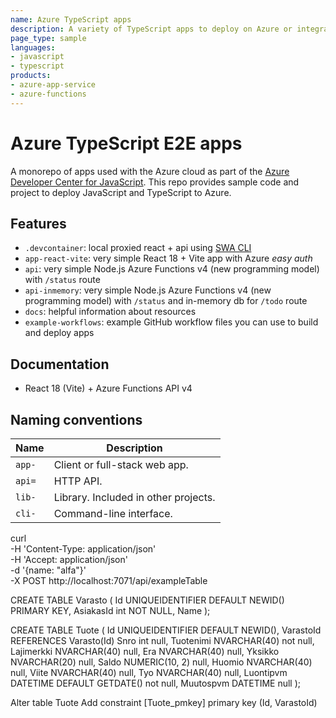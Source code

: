 ```yaml
---
name: Azure TypeScript apps
description: A variety of TypeScript apps to deploy on Azure or integrate with Azure services.
page_type: sample
languages:
- javascript
- typescript
products:
- azure-app-service
- azure-functions
---
```


# Azure TypeScript E2E apps

A monorepo of apps used with the Azure cloud as part of the [Azure Developer Center for JavaScript](https://learn.microsoft.com/azure/developer/javascript/). This repo provides sample code and project to deploy JavaScript and TypeScript to Azure. 

## Features

* `.devcontainer`: local proxied react + api using [SWA CLI](https://learn.microsoft.com/en-us/azure/static-web-apps/static-web-apps-cli-configuration)
* `app-react-vite`: very simple React 18 + Vite app with Azure _easy auth_
* `api`: very simple Node.js Azure Functions v4 (new programming model) with `/status` route
* `api-inmemory`: very simple Node.js Azure Functions v4 (new programming model) with `/status` and in-memory db for `/todo` route
* `docs`: helpful information about resources
* `example-workflows`: example GitHub workflow files you can use to build and deploy apps

## Documentation

* React 18 (Vite) + Azure Functions API v4

## Naming conventions

|Name|Description|
|--|--|
|`app-`|Client or full-stack web app.|
|`api=`|HTTP API.|
|`lib-`|Library. Included in other projects.|
|`cli-`|Command-line interface.|



curl \
 -H 'Content-Type: application/json' \
 -H 'Accept: application/json' \
 -d '{name: "alfa"}' \
 -X POST http://localhost:7071/api/exampleTable

CREATE TABLE Varasto (
  Id UNIQUEIDENTIFIER DEFAULT NEWID() PRIMARY KEY,
  AsiakasId int NOT NULL,
  Name
);

CREATE TABLE Tuote (
  Id UNIQUEIDENTIFIER DEFAULT NEWID(),
  VarastoId REFERENCES Varasto(Id)
  Snro int null,
  Tuotenimi NVARCHAR(40) not null,
  Lajimerkki NVARCHAR(40) null,
  Era NVARCHAR(40) null,
  Yksikko NVARCHAR(20) null,
  Saldo NUMERIC(10, 2) null,
  Huomio NVARCHAR(40) null,
  Viite NVARCHAR(40) null,
  Tyo NVARCHAR(40) null,
  Luontipvm DATETIME DEFAULT GETDATE() not null,
  Muutospvm DATETIME null
);

Alter table Tuote
Add constraint [Tuote_pmkey]
primary key (Id, VarastoId)